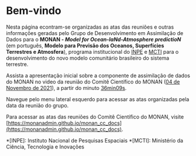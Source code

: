 # Bem-vindo

Nesta página econtram-se organizadas as atas das reuniões e outras informações geradas pelo Grupo de Desenvolvimento em Assimilação de Dados para o **MONAN - _Model for Ocean-laNd-Atmosphere predictioN_** (em português, **Modelo para Previsão dos Oceanos, Superfícies Terrestres e Atmosfera**), programa institucional do [INPE](https://www.gov.br/inpe/pt-br) e [MCTI](https://www.gov.br/mcti/pt-br) para o desenvolvimento do novo modelo comunitário brasileiro do sistema terrestre.

Assista a apresentação inicial sobre a componente de assimilação de dados do MONAN no video da reunião do Comitê Científico do MONAN ([04 de Novembro de 2021](https://monanadmin.github.io/monan_cc_docs/ata_cc_04_novembro_2021/)), a partir do minuto [36min09s](https://youtu.be/VlV5F0qVF0s?t=2346).

Navegue pelo menu lateral esquerdo para acessar as atas organizadas pela data da reunião do grupo.

Para acessar as atas das reuniões do Comitê Científico do MONAN, visite [https://monanadmin.github.io/monan_cc_docs](https://monanadmin.github.io/monan_cc_docs).

*[INPE]: Instituto Nacional de Pesquisas Espaciais
*[MCTI]: Ministério da Ciência, Tecnologia e Inovações
